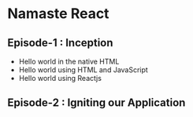 # Namaste React
## Episode-1 : Inception 
- Hello world in the native HTML 
- Hello world using HTML and JavaScript 
- Hello world using Reactjs 

## Episode-2 : Igniting our Application
